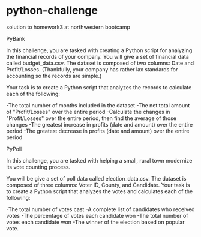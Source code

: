 # python-challenge
solution to homework3 at northwestern bootcamp

PyBank

In this challenge, you are tasked with creating a Python script for analyzing the financial records of your company. You will give a set of financial data called budget_data.csv. The dataset is composed of two columns: Date and Profit/Losses. (Thankfully, your company has rather lax standards for accounting so the records are simple.)

Your task is to create a Python script that analyzes the records to calculate each of the following:

-The total number of months included in the dataset
-The net total amount of "Profit/Losses" over the entire period
-Calculate the changes in "Profit/Losses" over the entire period, then find the average of those changes
-The greatest increase in profits (date and amount) over the entire period
-The greatest decrease in profits (date and amount) over the entire period

PyPoll

In this challenge, you are tasked with helping a small, rural town modernize its vote counting process.

You will be give a set of poll data called election_data.csv. The dataset is composed of three columns: Voter ID, County, and Candidate. Your task is to create a Python script that analyzes the votes and calculates each of the following:

-The total number of votes cast
-A complete list of candidates who received votes
-The percentage of votes each candidate won
-The total number of votes each candidate won
-The winner of the election based on popular vote.